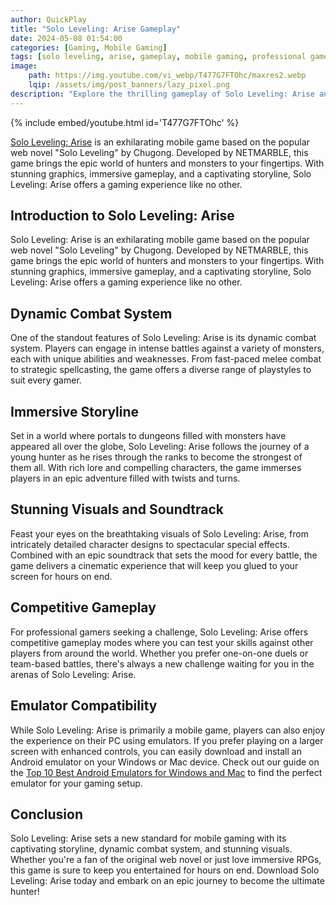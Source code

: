 ```yaml
---
author: QuickPlay
title: "Solo Leveling: Arise Gameplay"
date: 2024-05-08 01:54:00
categories: [Gaming, Mobile Gaming]
tags: [solo leveling, arise, gameplay, mobile gaming, professional gamers]
image: 
    path: https://img.youtube.com/vi_webp/T477G7FTOhc/maxres2.webp
    lqip: /assets/img/post_banners/lazy_pixel.png
description: "Explore the thrilling gameplay of Solo Leveling: Arise and discover its exciting features."
---
```


{% include embed/youtube.html id='T477G7FTOhc' %}

[Solo Leveling: Arise](https://www.youtube.com/watch?v=T477G7FTOhc) is an exhilarating mobile game based on the popular web novel "Solo Leveling" by Chugong. Developed by NETMARBLE, this game brings the epic world of hunters and monsters to your fingertips. With stunning graphics, immersive gameplay, and a captivating storyline, Solo Leveling: Arise offers a gaming experience like no other.

## Introduction to Solo Leveling: Arise

Solo Leveling: Arise is an exhilarating mobile game based on the popular web novel "Solo Leveling" by Chugong. Developed by NETMARBLE, this game brings the epic world of hunters and monsters to your fingertips. With stunning graphics, immersive gameplay, and a captivating storyline, Solo Leveling: Arise offers a gaming experience like no other.

## Dynamic Combat System

One of the standout features of Solo Leveling: Arise is its dynamic combat system. Players can engage in intense battles against a variety of monsters, each with unique abilities and weaknesses. From fast-paced melee combat to strategic spellcasting, the game offers a diverse range of playstyles to suit every gamer.

## Immersive Storyline

Set in a world where portals to dungeons filled with monsters have appeared all over the globe, Solo Leveling: Arise follows the journey of a young hunter as he rises through the ranks to become the strongest of them all. With rich lore and compelling characters, the game immerses players in an epic adventure filled with twists and turns.

## Stunning Visuals and Soundtrack

Feast your eyes on the breathtaking visuals of Solo Leveling: Arise, from intricately detailed character designs to spectacular special effects. Combined with an epic soundtrack that sets the mood for every battle, the game delivers a cinematic experience that will keep you glued to your screen for hours on end.

## Competitive Gameplay

For professional gamers seeking a challenge, Solo Leveling: Arise offers competitive gameplay modes where you can test your skills against other players from around the world. Whether you prefer one-on-one duels or team-based battles, there's always a new challenge waiting for you in the arenas of Solo Leveling: Arise.

## Emulator Compatibility

While Solo Leveling: Arise is primarily a mobile game, players can also enjoy the experience on their PC using emulators. If you prefer playing on a larger screen with enhanced controls, you can easily download and install an Android emulator on your Windows or Mac device. Check out our guide on the [Top 10 Best Android Emulators for Windows and Mac](https://quickplaymobile.github.io/posts/Top-10-Best-Android-Emulators-for-Windows-and-Mac/) to find the perfect emulator for your gaming setup.

## Conclusion

Solo Leveling: Arise sets a new standard for mobile gaming with its captivating storyline, dynamic combat system, and stunning visuals. Whether you're a fan of the original web novel or just love immersive RPGs, this game is sure to keep you entertained for hours on end. Download Solo Leveling: Arise today and embark on an epic journey to become the ultimate hunter!
